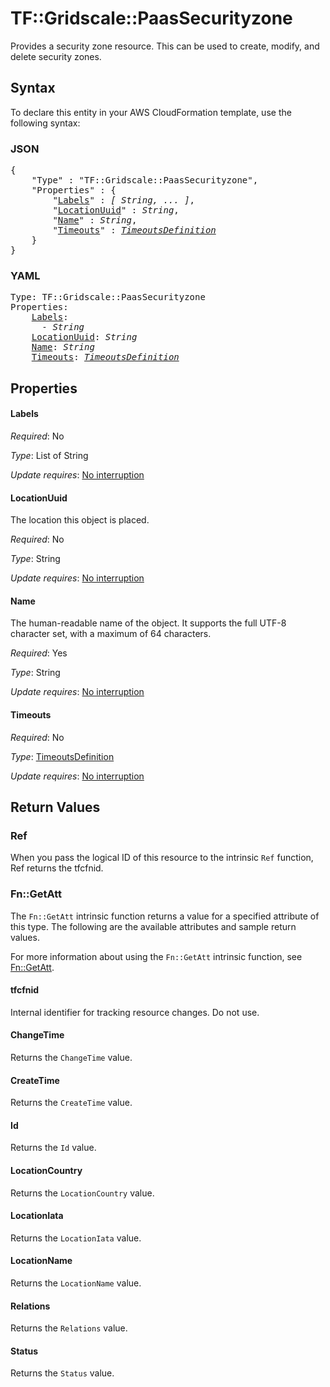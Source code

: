 # TF::Gridscale::PaasSecurityzone

Provides a security zone resource. This can be used to create, modify, and delete security zones.

## Syntax

To declare this entity in your AWS CloudFormation template, use the following syntax:

### JSON

<pre>
{
    "Type" : "TF::Gridscale::PaasSecurityzone",
    "Properties" : {
        "<a href="#labels" title="Labels">Labels</a>" : <i>[ String, ... ]</i>,
        "<a href="#locationuuid" title="LocationUuid">LocationUuid</a>" : <i>String</i>,
        "<a href="#name" title="Name">Name</a>" : <i>String</i>,
        "<a href="#timeouts" title="Timeouts">Timeouts</a>" : <i><a href="timeoutsdefinition.md">TimeoutsDefinition</a></i>
    }
}
</pre>

### YAML

<pre>
Type: TF::Gridscale::PaasSecurityzone
Properties:
    <a href="#labels" title="Labels">Labels</a>: <i>
      - String</i>
    <a href="#locationuuid" title="LocationUuid">LocationUuid</a>: <i>String</i>
    <a href="#name" title="Name">Name</a>: <i>String</i>
    <a href="#timeouts" title="Timeouts">Timeouts</a>: <i><a href="timeoutsdefinition.md">TimeoutsDefinition</a></i>
</pre>

## Properties

#### Labels

_Required_: No

_Type_: List of String

_Update requires_: [No interruption](https://docs.aws.amazon.com/AWSCloudFormation/latest/UserGuide/using-cfn-updating-stacks-update-behaviors.html#update-no-interrupt)

#### LocationUuid

The location this object is placed.

_Required_: No

_Type_: String

_Update requires_: [No interruption](https://docs.aws.amazon.com/AWSCloudFormation/latest/UserGuide/using-cfn-updating-stacks-update-behaviors.html#update-no-interrupt)

#### Name

The human-readable name of the object. It supports the full UTF-8 character set, with a maximum of 64 characters.

_Required_: Yes

_Type_: String

_Update requires_: [No interruption](https://docs.aws.amazon.com/AWSCloudFormation/latest/UserGuide/using-cfn-updating-stacks-update-behaviors.html#update-no-interrupt)

#### Timeouts

_Required_: No

_Type_: <a href="timeoutsdefinition.md">TimeoutsDefinition</a>

_Update requires_: [No interruption](https://docs.aws.amazon.com/AWSCloudFormation/latest/UserGuide/using-cfn-updating-stacks-update-behaviors.html#update-no-interrupt)

## Return Values

### Ref

When you pass the logical ID of this resource to the intrinsic `Ref` function, Ref returns the tfcfnid.

### Fn::GetAtt

The `Fn::GetAtt` intrinsic function returns a value for a specified attribute of this type. The following are the available attributes and sample return values.

For more information about using the `Fn::GetAtt` intrinsic function, see [Fn::GetAtt](https://docs.aws.amazon.com/AWSCloudFormation/latest/UserGuide/intrinsic-function-reference-getatt.html).

#### tfcfnid

Internal identifier for tracking resource changes. Do not use.

#### ChangeTime

Returns the <code>ChangeTime</code> value.

#### CreateTime

Returns the <code>CreateTime</code> value.

#### Id

Returns the <code>Id</code> value.

#### LocationCountry

Returns the <code>LocationCountry</code> value.

#### LocationIata

Returns the <code>LocationIata</code> value.

#### LocationName

Returns the <code>LocationName</code> value.

#### Relations

Returns the <code>Relations</code> value.

#### Status

Returns the <code>Status</code> value.

